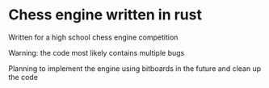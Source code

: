 # Chess engine written in rust

Written for a high school chess engine competition

Warning: the code most likely contains multiple bugs

Planning to implement the engine using bitboards in the future and clean up the code
